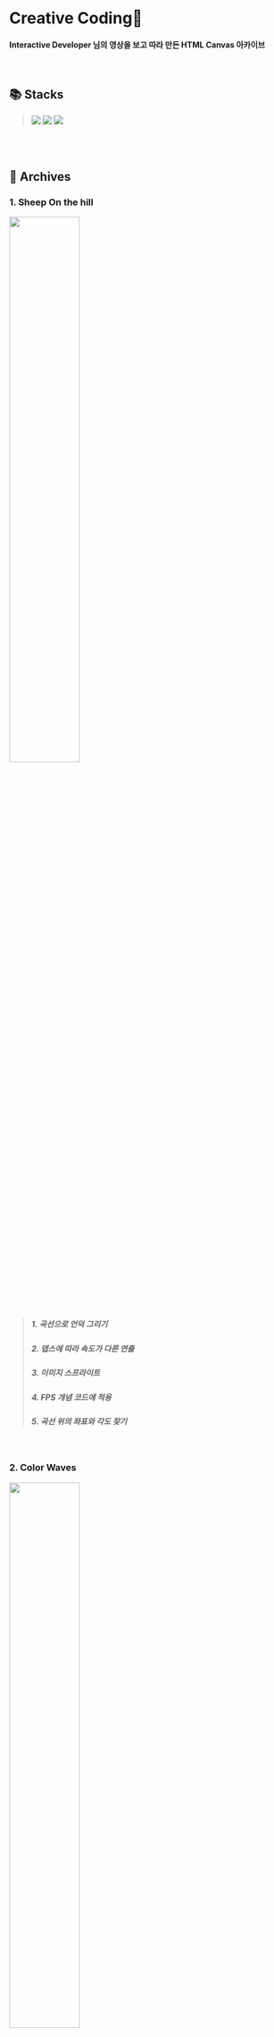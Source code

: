 # Creative Coding🐙
#### **Interactive Developer** 님의 영상을 보고 따라 만든 HTML Canvas 아카이브
</br>

## 📚 Stacks
> <img src="https://img.shields.io/badge/JavaScript-F7DF1E?style=for-the-badge&logo=JavaScript&logoColor=black"> <img src="https://img.shields.io/badge/HTML5-E34F26?style=for-the-badge&logo=HTML5&logoColor=white"> <img src="https://img.shields.io/badge/CSS3-1572B6?style=for-the-badge&logo=CSS3&logoColor=white">
</br>
</br>


## 🪸 Archives
### 1. Sheep On the hill
<img src="https://user-images.githubusercontent.com/93391058/198867840-1bda8733-1c95-4d3e-a19a-4c38f48a57ae.gif" width="50%">

> ##### 1. 곡선으로 언덕 그리기
> ##### 2. 뎁스에 따라 속도가 다른 연출
> ##### 3. 이미지 스프라이트
> ##### 4. FPS 개념 코드에 적용
> ##### 5. 곡선 위의 좌표와 각도 찾기
</br>

### 2. Color Waves
<img src="https://user-images.githubusercontent.com/93391058/200107642-776d1f31-970f-4e3a-97f1-f862fa0e0e94.gif" width="50%">


> ##### 1. 이미지로부터 color 추출하기
> ##### 2. 이미지 픽셀 단위로 나누기
> ##### 3. 물결 효과 나타내기
